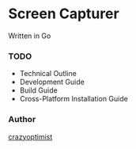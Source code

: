# Screen Capturer

Written in Go

### TODO

- Technical Outline
- Development Guide
- Build Guide
- Cross-Platform Installation Guide

### Author

[crazyoptimist](https://crazyoptimist.net)
